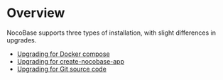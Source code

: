 # Overview

NocoBase supports three types of installation, with slight differences in upgrades.

- [Upgrading for Docker compose](./upgrading/docker-compose.md)
- [Upgrading for create-nocobase-app](./upgrading/create-nocobase-app.md)
- [Upgrading for Git source code](./upgrading/git-clone.md)
